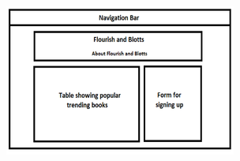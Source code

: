 <p align="center">
  <img width="460" height="300" src="bootstrapPractice/requirements/indexhtmllayout.png">
  <!-- !["Layout"](https://github.com/garengh4/frontendWorkspace/blob/main/bootstrapPractice/requirements/indexhtmllayout.png?raw=true) -->

</p>